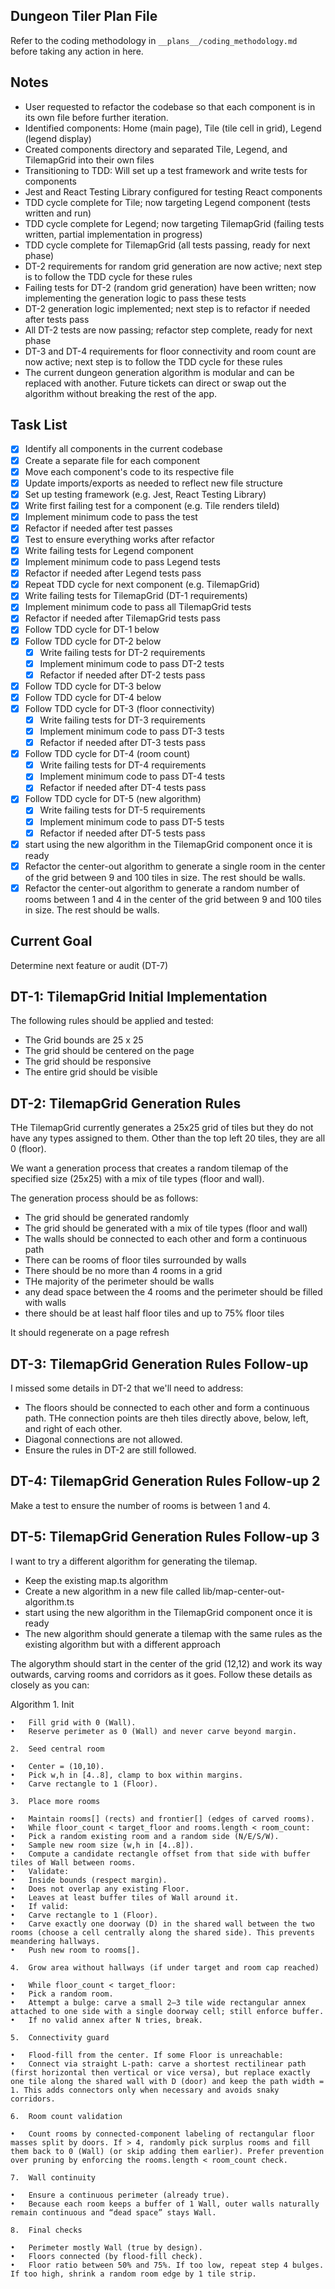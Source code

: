 ## Dungeon Tiler Plan File

Refer to the coding methodology in `__plans__/coding_methodology.md` before taking any action in here.

## Notes

- User requested to refactor the codebase so that each component is in its own file before further iteration.
- Identified components: Home (main page), Tile (tile cell in grid), Legend (legend display)
- Created components directory and separated Tile, Legend, and TilemapGrid into their own files
- Transitioning to TDD: Will set up a test framework and write tests for components
- Jest and React Testing Library configured for testing React components
- TDD cycle complete for Tile; now targeting Legend component (tests written and run)
- TDD cycle complete for Legend; now targeting TilemapGrid (failing tests written, partial implementation in progress)
- TDD cycle complete for TilemapGrid (all tests passing, ready for next phase)
- DT-2 requirements for random grid generation are now active; next step is to follow the TDD cycle for these rules
- Failing tests for DT-2 (random grid generation) have been written; now implementing the generation logic to pass these tests
- DT-2 generation logic implemented; next step is to refactor if needed after tests pass
- All DT-2 tests are now passing; refactor step complete, ready for next phase
- DT-3 and DT-4 requirements for floor connectivity and room count are now active; next step is to follow the TDD cycle for these rules
- The current dungeon generation algorithm is modular and can be replaced with another. Future tickets can direct or swap out the algorithm without breaking the rest of the app.

## Task List

- [x] Identify all components in the current codebase
- [x] Create a separate file for each component
- [x] Move each component's code to its respective file
- [x] Update imports/exports as needed to reflect new file structure
- [x] Set up testing framework (e.g. Jest, React Testing Library)
- [x] Write first failing test for a component (e.g. Tile renders tileId)
- [x] Implement minimum code to pass the test
- [x] Refactor if needed after test passes
- [x] Test to ensure everything works after refactor
- [x] Write failing tests for Legend component
- [x] Implement minimum code to pass Legend tests
- [x] Refactor if needed after Legend tests pass
- [x] Repeat TDD cycle for next component (e.g. TilemapGrid)
- [x] Write failing tests for TilemapGrid (DT-1 requirements)
- [x] Implement minimum code to pass all TilemapGrid tests
- [x] Refactor if needed after TilemapGrid tests pass
- [x] Follow TDD cycle for DT-1 below
- [x] Follow TDD cycle for DT-2 below
  - [x] Write failing tests for DT-2 requirements
  - [x] Implement minimum code to pass DT-2 tests
  - [x] Refactor if needed after DT-2 tests pass
- [x] Follow TDD cycle for DT-3 below
- [x] Follow TDD cycle for DT-4 below
- [x] Follow TDD cycle for DT-3 (floor connectivity)
  - [x] Write failing tests for DT-3 requirements
  - [x] Implement minimum code to pass DT-3 tests
  - [x] Refactor if needed after DT-3 tests pass
- [x] Follow TDD cycle for DT-4 (room count)
  - [x] Write failing tests for DT-4 requirements
  - [x] Implement minimum code to pass DT-4 tests
  - [x] Refactor if needed after DT-4 tests pass
- [x] Follow TDD cycle for DT-5 (new algorithm)
  - [x] Write failing tests for DT-5 requirements
  - [x] Implement minimum code to pass DT-5 tests
  - [x] Refactor if needed after DT-5 tests pass
- [x] start using the new algorithm in the TilemapGrid component once it is ready
- [x] Refactor the center-out algorithm to generate a single room in the center of the grid between 9 and 100 tiles in size. The rest should be walls.
- [x] Refactor the center-out algorithm to generate a random number of rooms between 1 and 4 in the center of the grid between 9 and 100 tiles in size. The rest should be walls.

## Current Goal

Determine next feature or audit (DT-7)

## DT-1: TilemapGrid Initial Implementation

The following rules should be applied and tested:

- The Grid bounds are 25 x 25
- The grid should be centered on the page
- The grid should be responsive
- The entire grid should be visible

## DT-2: TilemapGrid Generation Rules

THe TilemapGrid currently generates a 25x25 grid of tiles but they do not have any types assigned to them. Other than the top left 20 tiles, they are all 0 (floor).

We want a generation process that creates a random tilemap of the specified size (25x25) with a mix of tile types (floor and wall).

The generation process should be as follows:

- The grid should be generated randomly
- The grid should be generated with a mix of tile types (floor and wall)
- The walls should be connected to each other and form a continuous path
- There can be rooms of floor tiles surrounded by walls
- There should be no more than 4 rooms in a grid
- THe majority of the perimeter should be walls
- any dead space between the 4 rooms and the perimeter should be filled with walls
- there should be at least half floor tiles and up to 75% floor tiles

It should regenerate on a page refresh

## DT-3: TilemapGrid Generation Rules Follow-up

I missed some details in DT-2 that we'll need to address:

- The floors should be connected to each other and form a continuous path. THe connection points are theh tiles directly above, below, left, and right of each other.
- Diagonal connections are not allowed.
- Ensure the rules in DT-2 are still followed.

## DT-4: TilemapGrid Generation Rules Follow-up 2

Make a test to ensure the number of rooms is between 1 and 4.

## DT-5: TilemapGrid Generation Rules Follow-up 3

I want to try a different algorithm for generating the tilemap.

- Keep the existing map.ts algorithm
- Create a new algorithm in a new file called lib/map-center-out-algorithm.ts
- start using the new algorithm in the TilemapGrid component once it is ready
- The new algorithm should generate a tilemap with the same rules as the existing algorithm but with a different approach

The algorythm should start in the center of the grid (12,12) and work its way outwards, carving rooms and corridors as it goes. Follow these details as closely as you can:

Algorithm 1. Init

    •	Fill grid with 0 (Wall).
    •	Reserve perimeter as 0 (Wall) and never carve beyond margin.

    2.	Seed central room

    •	Center = (10,10).
    •	Pick w,h in [4..8], clamp to box within margins.
    •	Carve rectangle to 1 (Floor).

    3.	Place more rooms

    •	Maintain rooms[] (rects) and frontier[] (edges of carved rooms).
    •	While floor_count < target_floor and rooms.length < room_count:
    •	Pick a random existing room and a random side (N/E/S/W).
    •	Sample new room size (w,h in [4..8]).
    •	Compute a candidate rectangle offset from that side with buffer tiles of Wall between rooms.
    •	Validate:
    •	Inside bounds (respect margin).
    •	Does not overlap any existing Floor.
    •	Leaves at least buffer tiles of Wall around it.
    •	If valid:
    •	Carve rectangle to 1 (Floor).
    •	Carve exactly one doorway (D) in the shared wall between the two rooms (choose a cell centrally along the shared side). This prevents meandering hallways.
    •	Push new room to rooms[].

    4.	Grow area without hallways (if under target and room cap reached)

    •	While floor_count < target_floor:
    •	Pick a random room.
    •	Attempt a bulge: carve a small 2–3 tile wide rectangular annex attached to one side with a single doorway cell; still enforce buffer.
    •	If no valid annex after N tries, break.

    5.	Connectivity guard

    •	Flood-fill from the center. If some Floor is unreachable:
    •	Connect via straight L-path: carve a shortest rectilinear path (first horizontal then vertical or vice versa), but replace exactly one tile along the shared wall with D (door) and keep the path width = 1. This adds connectors only when necessary and avoids snaky corridors.

    6.	Room count validation

    •	Count rooms by connected-component labeling of rectangular floor masses split by doors. If > 4, randomly pick surplus rooms and fill them back to 0 (Wall) (or skip adding them earlier). Prefer prevention over pruning by enforcing the rooms.length < room_count check.

    7.	Wall continuity

    •	Ensure a continuous perimeter (already true).
    •	Because each room keeps a buffer of 1 Wall, outer walls naturally remain continuous and “dead space” stays Wall.

    8.	Final checks

    •	Perimeter mostly Wall (true by design).
    •	Floors connected (by flood-fill check).
    •	Floor ratio between 50% and 75%. If too low, repeat step 4 bulges. If too high, shrink a random room edge by 1 tile strip.
